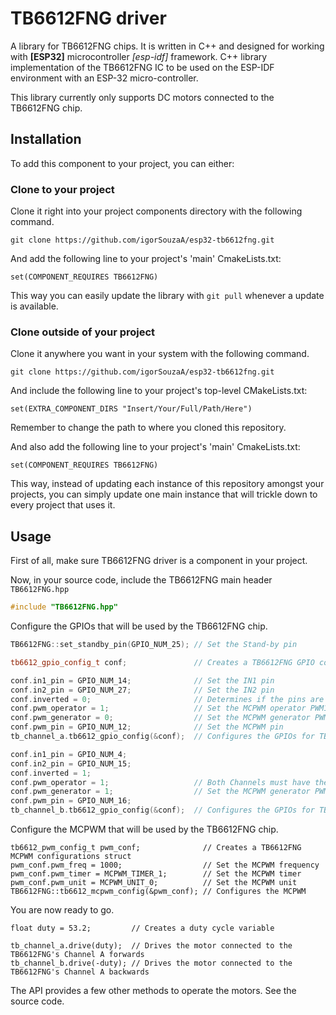 # TB6612FNG driver
 A library for TB6612FNG chips.
 It is written in C++ and designed for working with **[ESP32]** microcontroller _[esp-idf]_ framework.
 C++ library implementation of the TB6612FNG IC to be used on the ESP-IDF environment with an ESP-32 micro-controller.
 
 This library currently only supports DC motors connected to the TB6612FNG chip.

## Installation

 To add this component to your project, you can either:
 
### Clone to your project
 
 Clone it right into your project components directory with the following command.
 
 ```
 git clone https://github.com/igorSouzaA/esp32-tb6612fng.git
 ```
 
 And add the following line to your project's 'main' CmakeLists.txt:
 
 ```
 set(COMPONENT_REQUIRES TB6612FNG)
 ```
 
 This way you can easily update the library with `git pull` whenever a update is available.
 
### Clone outside of your project
 
 Clone it anywhere you want in your system with the following command.
 
 ```
 git clone https://github.com/igorSouzaA/esp32-tb6612fng.git
 ```
 
 And include the following line to your project's top-level CMakeLists.txt:
 
 ```
 set(EXTRA_COMPONENT_DIRS "Insert/Your/Full/Path/Here")
 ```
 
 Remember to change the path to where you cloned this repository.
 
 And also add the following line to your project's 'main' CmakeLists.txt:
 
 ```
 set(COMPONENT_REQUIRES TB6612FNG)
 ```
 
 This way, instead of updating each instance of this repository amongst your projects, you can simply update one main instance that will trickle down to every project that uses it.
 
## Usage
 
 First of all, make sure TB6612FNG driver is a component in your project.
 
 Now, in your source code, include the TB6612FNG main header `TB6612FNG.hpp`
 
 ```C++
 #include "TB6612FNG.hpp"
 ```
 
 Configure the GPIOs that will be used by the TB6612FNG chip.
 
 ```C++
 TB6612FNG::set_standby_pin(GPIO_NUM_25); // Set the Stand-by pin

 tb6612_gpio_config_t conf;				  // Creates a TB6612FNG GPIO configurations struct

 conf.in1_pin = GPIO_NUM_14;			  // Set the IN1 pin
 conf.in2_pin = GPIO_NUM_27;			  // Set the IN2 pin
 conf.inverted = 0;						  // Determines if the pins are swapped
 conf.pwm_operator = 1;					  // Set the MCPWM operator PWM1x
 conf.pwm_generator = 0;				  // Set the MCPWM generator PWM1A
 conf.pwm_pin = GPIO_NUM_12;			  // Set the MCPWM pin
 tb_channel_a.tb6612_gpio_config(&conf);  // Configures the GPIOs for TB6612FNG's Channel A

 conf.in1_pin = GPIO_NUM_4;
 conf.in2_pin = GPIO_NUM_15;
 conf.inverted = 1;
 conf.pwm_operator = 1;					  // Both Channels must have the same operator
 conf.pwm_generator = 1;				  // Set the MCPWM generator PWM1B
 conf.pwm_pin = GPIO_NUM_16;
 tb_channel_b.tb6612_gpio_config(&conf);  // Configures the GPIOs for TB6612FNG's Channel B
 ```
 
 Configure the MCPWM that will be used by the TB6612FNG chip.
 
 ```
 tb6612_pwm_config_t pwm_conf;				// Creates a TB6612FNG MCPWM configurations struct
 pwm_conf.pwm_freq = 1000;					// Set the MCPWM frequency
 pwm_conf.pwm_timer = MCPWM_TIMER_1;		// Set the MCPWM timer
 pwm_conf.pwm_unit = MCPWM_UNIT_0;			// Set the MCPWM unit
 TB6612FNG::tb6612_mcpwm_config(&pwm_conf);	// Configures the MCPWM
 ```
 
 You are now ready to go.
 
 ```
 float duty = 53.2;			// Creates a duty cycle variable
		
 tb_channel_a.drive(duty);	// Drives the motor connected to the TB6612FNG's Channel A forwards
 tb_channel_b.drive(-duty);	// Drives the motor connected to the TB6612FNG's Channel A backwards
 ```
 
 The API provides a few other methods to operate the motors. See the source code.
 
 
 
 
 
 
 
 
 
 
 
 
 
 
 
 
 
 
 
 